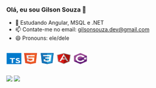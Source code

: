 ### Olá, eu sou Gilson Souza 👋

- 🌱 Estudando Angular, MSQL e .NET
- 📫 Contate-me no email: gilsonsouza.dev@gmail.com
- 😄 Pronouns: ele/dele

<!--
<div>
  <a href="linkedin.com/in/gilsonsouza-dev">
  <img height="180em" src="https//github-readme-stats.vercel.app/api?username=GilsonSouzaDev&show_icons=true&theme=dracula&include_all_commits=true&count_private=true"/>
  <img height="180em" src="https//github-readme-stats.vercel.app/api/top-langs/?username=GilsonSouzaDev&layout=compact&langs_count=16&theme=dracula"/>
</div>
-->

<div style="display: inline_block"><br>
  <img align="center" alt="Gilson-Ts" height="30" width="40" src="https://raw.githubusercontent.com/devicons/devicon/master/icons/typescript/typescript-plain.svg">
  <img align="center" alt="Gilson-HTML" height="30" width="40" src="https://raw.githubusercontent.com/devicons/devicon/master/icons/html5/html5-original.svg">
  <img align="center" alt="Gilson-CSS" height="30" width="40" src="https://raw.githubusercontent.com/devicons/devicon/master/icons/css3/css3-original.svg">
  <img align="center" alt="Gilson-Angular" height="30" width="40" src="https://raw.githubusercontent.com/devicons/devicon/master/icons/angularjs/angularjs-original.svg">
  <img align="center" alt="Gilson-Csharp" height="30" width="40" src="https://raw.githubusercontent.com/devicons/devicon/master/icons/csharp/csharp-original.svg">
</div>
  
  ##
 
<div> 
  <a href = "mailto:gilsonsouza.dev@gmail.com"><img src="https://img.shields.io/badge/-Gmail-%23333?style=for-the-badge&logo=gmail&logoColor=white" target="_blank"></a>
  <a href="https://www.linkedin.com/in/gilsonsouza-dev"><img target="_blank" src="https://img.shields.io/badge/-LinkedIn-%230077B5?style=for-the-badge&logo=linkedin&logoColor=white" ></a> 
</div>
